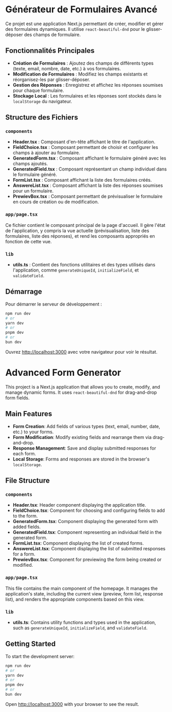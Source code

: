 # Générateur de Formulaires Avancé

Ce projet est une application Next.js permettant de créer, modifier et gérer des formulaires dynamiques. Il utilise `react-beautiful-dnd` pour le glisser-déposer des champs de formulaire.

## Fonctionnalités Principales

- **Création de Formulaires** : Ajoutez des champs de différents types (texte, email, nombre, date, etc.) à vos formulaires.
- **Modification de Formulaires** : Modifiez les champs existants et réorganisez-les par glisser-déposer.
- **Gestion des Réponses** : Enregistrez et affichez les réponses soumises pour chaque formulaire.
- **Stockage Local** : Les formulaires et les réponses sont stockés dans le `localStorage` du navigateur.

## Structure des Fichiers

### `components`

- **Header.tsx** : Composant d'en-tête affichant le titre de l'application.
- **FieldChoice.tsx** : Composant permettant de choisir et configurer les champs à ajouter au formulaire.
- **GeneratedForm.tsx** : Composant affichant le formulaire généré avec les champs ajoutés.
- **GeneratedField.tsx** : Composant représentant un champ individuel dans le formulaire généré.
- **FormList.tsx** : Composant affichant la liste des formulaires créés.
- **AnswereList.tsx** : Composant affichant la liste des réponses soumises pour un formulaire.
- **PrewievBox.tsx** : Composant permettant de prévisualiser le formulaire en cours de création ou de modification.

### `app/page.tsx`

Ce fichier contient le composant principal de la page d'accueil. Il gère l'état de l'application, y compris la vue actuelle (prévisualisation, liste des formulaires, liste des réponses), et rend les composants appropriés en fonction de cette vue.

### `lib`

- **utils.ts** : Contient des fonctions utilitaires et des types utilisés dans l'application, comme `generateUniqueId`, `initializeField`, et `validateField`.

## Démarrage

Pour démarrer le serveur de développement :

```bash
npm run dev
# or
yarn dev
# or
pnpm dev
# or
bun dev
```

Ouvrez [http://localhost:3000](http://localhost:3000) avec votre navigateur pour voir le résultat.

# Advanced Form Generator

This project is a Next.js application that allows you to create, modify, and manage dynamic forms. It uses `react-beautiful-dnd` for drag-and-drop form fields.

## Main Features

- **Form Creation**: Add fields of various types (text, email, number, date, etc.) to your forms.
- **Form Modification**: Modify existing fields and rearrange them via drag-and-drop.
- **Response Management**: Save and display submitted responses for each form.
- **Local Storage**: Forms and responses are stored in the browser's `localStorage`.

## File Structure

### `components`

- **Header.tsx**: Header component displaying the application title.
- **FieldChoice.tsx**: Component for choosing and configuring fields to add to the form.
- **GeneratedForm.tsx**: Component displaying the generated form with added fields.
- **GeneratedField.tsx**: Component representing an individual field in the generated form.
- **FormList.tsx**: Component displaying the list of created forms.
- **AnswereList.tsx**: Component displaying the list of submitted responses for a form.
- **PrewievBox.tsx**: Component for previewing the form being created or modified.

### `app/page.tsx`

This file contains the main component of the homepage. It manages the application's state, including the current view (preview, form list, response list), and renders the appropriate components based on this view.

### `lib`

- **utils.ts**: Contains utility functions and types used in the application, such as `generateUniqueId`, `initializeField`, and `validateField`.

## Getting Started

To start the development server:

```bash
npm run dev
# or
yarn dev
# or
pnpm dev
# or
bun dev
```

Open [http://localhost:3000](http://localhost:3000) with your browser to see the result.
